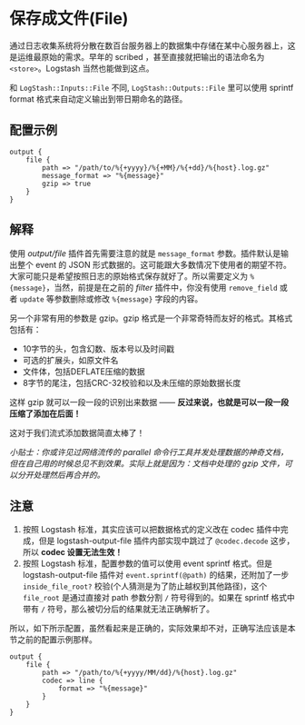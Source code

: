 # 保存成文件(File)

通过日志收集系统将分散在数百台服务器上的数据集中存储在某中心服务器上，这是运维最原始的需求。早年的 scribed ，甚至直接就把输出的语法命名为 `<store>`。Logstash 当然也能做到这点。

和 `LogStash::Inputs::File` 不同, `LogStash::Outputs::File` 里可以使用 sprintf format 格式来自动定义输出到带日期命名的路径。

## 配置示例

```
output {
    file {
        path => "/path/to/%{+yyyy}/%{+MM}/%{+dd}/%{host}.log.gz"
        message_format => "%{message}"
        gzip => true
    }
}
```

## 解释

使用 *output/file* 插件首先需要注意的就是 `message_format` 参数。插件默认是输出整个 event 的 JSON 形式数据的。这可能跟大多数情况下使用者的期望不符。大家可能只是希望按照日志的原始格式保存就好了。所以需要定义为 `%{message}`，当然，前提是在之前的 *filter* 插件中，你没有使用 `remove_field` 或者 `update` 等参数删除或修改 `%{message}` 字段的内容。

另一个非常有用的参数是 gzip。gzip 格式是一个非常奇特而友好的格式。其格式包括有：

* 10字节的头，包含幻数、版本号以及时间戳
* 可选的扩展头，如原文件名
* 文件体，包括DEFLATE压缩的数据
* 8字节的尾注，包括CRC-32校验和以及未压缩的原始数据长度

这样 gzip 就可以一段一段的识别出来数据 —— **反过来说，也就是可以一段一段压缩了添加在后面！**

这对于我们流式添加数据简直太棒了！

*小贴士：你或许见过网络流传的 parallel 命令行工具并发处理数据的神奇文档，但在自己用的时候总见不到效果。实际上就是因为：文档中处理的 gzip 文件，可以分开处理然后再合并的。*

## 注意

1. 按照 Logstash 标准，其实应该可以把数据格式的定义改在 codec 插件中完成，但是 logstash-output-file 插件内部实现中跳过了 `@codec.decode` 这步，所以 **codec 设置无法生效！**
2. 按照 Logstash 标准，配置参数的值可以使用 event sprintf 格式。但是 logstash-output-file 插件对 `event.sprintf(@path)` 的结果，还附加了一步 `inside_file_root?` 校验(个人猜测是为了防止越权到其他路径)，这个 `file_root` 是通过直接对 path 参数分割 `/` 符号得到的。如果在 sprintf 格式中带有 `/` 符号，那么被切分后的结果就无法正确解析了。

所以，如下所示配置，虽然看起来是正确的，实际效果却不对，正确写法应该是本节之前的配置示例那样。

```
output {
    file {
        path => "/path/to/%{+yyyy/MM/dd}/%{host}.log.gz"
        codec => line {
            format => "%{message}"
        }
    }
}
```

